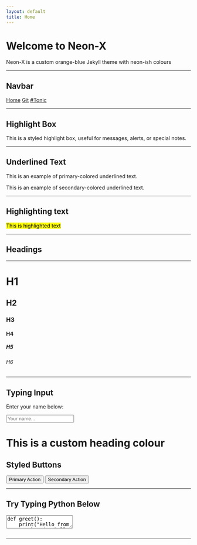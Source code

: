 ```yaml
---
layout: default
title: Home
---
```




# Welcome to Neon-X

Neon-X is a custom orange-blue Jekyll theme with neon-ish colours

---

## Navbar

<div class="floating-navbar">
  <a href="https://v659.github.io/jekyll_theme-new-v659/">Home</a>
  <a href="https://github.com/v659/jekyll_theme-new-v659">Git</a>
  <a href="https://tonic.hackclub.com/">#Tonic</a>
</div>

---

## Highlight Box

<div class="highlight-box">
   This is a styled highlight box, useful for messages, alerts, or special notes.
</div>

---

## Underlined Text

<p class="underline-primary">This is an example of primary-colored underlined text.</p>
<p class="underline-secondary">This is an example of secondary-colored underlined text.</p>

---
## Highlighting text

<mark>This is highlighted text</mark>

---
## Headings

---

<h1>H1</h1>
<h2>H2</h2>
<h3>H3</h3>
<h4>H4</h4>
<h5>H5</h5>
<h6>H6</h6>

---

##  Typing Input

<div class="card">
  <p>Enter your name below:</p>
  <input type="text" class="typing-box" placeholder="Your name..." />
</div>

# This is a custom heading colour

<div class="card">
  <h2>Styled Buttons</h2>
  <button class="btn-primary">Primary Action</button>
  <button class="btn-secondary">Secondary Action</button>
</div>

---

## Try Typing Python Below

<div class="code-editor-container">
  <textarea id="code-input" spellcheck="false" placeholder="Type Python code here...">def greet():
    print("Hello from a neon-themed Jekyll site!")</textarea>
  <pre id="highlighted-code" aria-hidden="true"></pre>
</div>

<script>
  const textarea = document.getElementById("code-input");
  const highlighted = document.getElementById("highlighted-code");

  function escapeHtml(text) {
    return text
      .replace(/&/g, "&amp;")
      .replace(/</g, "&lt;")
      .replace(/>/g, "&gt;");
  }

  function highlightCode(code) {
    code = escapeHtml(code);

    // Highlight keywords
    code = code.replace(
      /\b(def|print|return|if|else|elif|for|while|in|import|from|as|with|class|try|except|finally|raise|pass|continue|break|and|or|not|is|None|True|False)\b/g,
      '<span class="highlighted-keyword">$1</span>'
    );

    // Highlight strings
    code = code.replace(/(["'])(?:(?=(\\?))\2.)*?\1/g, '<span class="highlighted-string">$&</span>');

    // Highlight comments
    code = code.replace(/(#.*?$)/gm, '<span class="highlighted-comment">$1</span>');

    return code;
  }

  function updateHighlighting() {
    const code = textarea.value;
    highlighted.innerHTML = highlightCode(code);
    highlighted.scrollTop = textarea.scrollTop;
    highlighted.scrollLeft = textarea.scrollLeft;
  }

  textarea.addEventListener("input", updateHighlighting);
  textarea.addEventListener("scroll", updateHighlighting);

  updateHighlighting();
</script>






---

